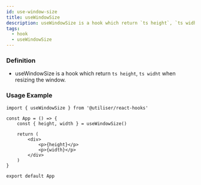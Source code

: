 ```yaml
---
id: use-window-size
title: useWindowSize
description: useWindowSize is a hook which return `ts height`, `ts widht` when resizing the window.
tags:
  - hook
  - useWindowSize
---
```


### Definition

- useWindowSize is a hook which return `ts height`, `ts widht` when resizing the window.

### Usage Example

```tsx
import { useWindowSize } from '@utiliser/react-hooks'

const App = () => {
	const { height, width } = useWindowSize()

	return (
		<div>
			<p>{height}</p>
			<p>{width}</p>
		</div>
	)
}

export default App
```
